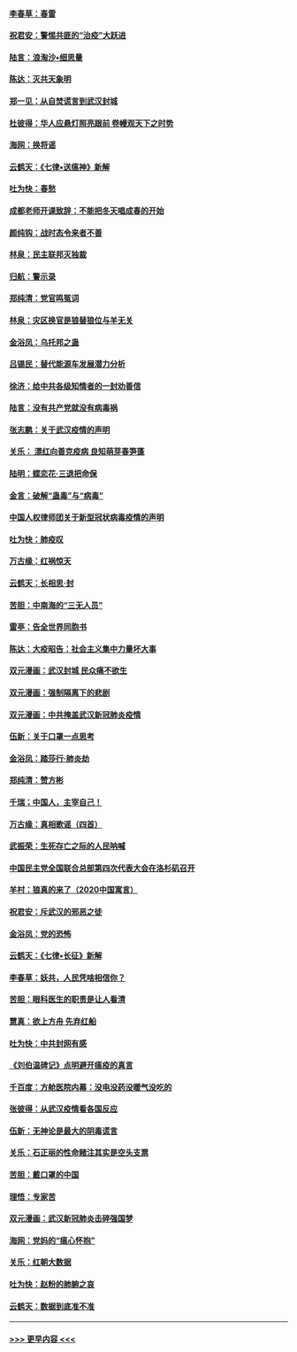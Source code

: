 #### [李春草：春雷](../pages/nsc993/n11876287.md?t=02181102) 
#### [祝君安：警惕共匪的“治疫”大跃进](../pages/nsc993/n11876084.md?t=02181102) 
#### [陆言：浪淘沙•细思量](../pages/nsc993/n11876071.md?t=02181102) 
#### [陈达：灭共天象明](../pages/nsc993/n11876063.md?t=02181102) 
#### [郑一见：从自焚谎言到武汉封城](../pages/nsc993/n11875621.md?t=02181102) 
#### [杜彼得：华人应悬灯照亮跟前 卷幔观天下之时势](../pages/nsc993/n11874822.md?t=02181102) 
#### [海网：换将谣](../pages/nsc993/n11873712.md?t=02181102) 
#### [云鹤天：《七律▪送瘟神》新解](../pages/nsc993/n11873598.md?t=02181102) 
#### [吐为快：春愁](../pages/nsc993/n11872801.md?t=02181102) 
#### [成都老师开课致辞：不能把冬天唱成春的开始](../pages/nsc993/n11872653.md?t=02181102) 
#### [颜纯钩：战时态令来者不善](../pages/nsc993/n11872011.md?t=02181102) 
#### [林泉：民主联邦灭独裁](../pages/nsc993/n11870998.md?t=02181102) 
#### [归航：警示录](../pages/nsc993/n11870963.md?t=02181102) 
#### [郑纯清：党官鸣冤词](../pages/nsc993/n11870938.md?t=02181102) 
#### [林泉：灾区换官是狼替狼位与羊无关](../pages/nsc993/n11870896.md?t=02181102) 
#### [金浴凤：乌托邦之蛊](../pages/nsc993/n11870879.md?t=02181102) 
#### [吕锡民：替代能源车发展潜力分析](../pages/nsc993/n11870656.md?t=02181102) 
#### [徐济：给中共各级知情者的一封劝善信](../pages/nsc993/n11868561.md?t=02181102) 
#### [陆言：没有共产党就没有病毒祸](../pages/nsc993/n11868232.md?t=02181102) 
#### [张志鹏：关于武汉疫情的声明](../pages/nsc993/n11867182.md?t=02181102) 
#### [关乐： 漂红向善克疫病 良知萌芽春笋蓬](../pages/nsc993/n11865710.md?t=02181102) 
#### [陆明：蝶恋花‧三退把命保](../pages/nsc993/n11865673.md?t=02181102) 
#### [金言：破解“蛊毒”与“病毒”](../pages/nsc993/n11864103.md?t=02181102) 
#### [中国人权律师团关于新型冠状病毒疫情的声明](../pages/nsc993/n11864249.md?t=02181102) 
#### [吐为快：肺疫叹](../pages/nsc993/n11864027.md?t=02181102) 
#### [万古缘：红祸惊天](../pages/nsc993/n11864079.md?t=02181102) 
#### [云鹤天：长相思‧封](../pages/nsc993/n11864006.md?t=02181102) 
#### [苦胆：中南海的“三无人员”](../pages/nsc993/n11862997.md?t=02181102) 
#### [雷亭：告全世界同胞书](../pages/nsc993/n11862572.md?t=02181102) 
#### [陈达：大疫昭告：社会主义集中力量坏大事](../pages/nsc993/n11859419.md?t=02181102) 
#### [双元漫画：武汉封城 民众痛不欲生](../pages/nsc993/n11859287.md?t=02181102) 
#### [双元漫画：强制隔离下的悲剧](../pages/nsc993/n11859244.md?t=02181102) 
#### [双元漫画：中共掩盖武汉新冠肺炎疫情](../pages/nsc993/n11858249.md?t=02181102) 
#### [伍新：关于口罩一点思考](../pages/nsc993/n11859195.md?t=02181102) 
#### [金浴凤：踏莎行‧肺炎劫](../pages/nsc993/n11858227.md?t=02181102) 
#### [郑纯清：赞方彬](../pages/nsc993/n11856803.md?t=02181102) 
#### [千瑞；中国人，主宰自己！](../pages/nsc993/n11856793.md?t=02181102) 
#### [万古缘：真相歌谣（四首）](../pages/nsc993/n11856263.md?t=02181102) 
#### [武振荣：生死存亡之际的人民呐喊](../pages/nsc993/n11856256.md?t=02181102) 
#### [中国民主党全国联合总部第四次代表大会在洛杉矶召开](../pages/nsc993/n11856344.md?t=02181102) 
#### [羊村：狼真的来了（2020中国寓言）](../pages/nsc993/n11856229.md?t=02181102) 
#### [祝君安：斥武汉的邪恶之徒](../pages/nsc993/n11855861.md?t=02181102) 
#### [金浴凤：党的恐怖](../pages/nsc993/n11855849.md?t=02181102) 
#### [云鹤天：《七律▪长征》新解](../pages/nsc993/n11855479.md?t=02181102) 
#### [李春草：妖共，人民凭啥相信你？](../pages/nsc993/n11855196.md?t=02181102) 
#### [苦胆：眼科医生的职责是让人看清](../pages/nsc993/n11853840.md?t=02181102) 
#### [慧真：欲上方舟 先弃红船](../pages/nsc993/n11853483.md?t=02181102) 
#### [吐为快：中共封网有感](../pages/nsc993/n11852575.md?t=02181102) 
#### [《刘伯温碑记》点明避开瘟疫的真言](../pages/nsc993/n11852128.md?t=02181102) 
#### [千百度：方舱医院内幕：没电没药没暖气没吃的](../pages/nsc993/n11850211.md?t=02181102) 
#### [张彼得：从武汉疫情看各国反应](../pages/nsc993/n11850102.md?t=02181102) 
#### [伍新：无神论是最大的阴毒谎言](../pages/nsc993/n11846129.md?t=02181102) 
#### [关乐：石正丽的性命赌注其实是空头支票](../pages/nsc993/n11846109.md?t=02181102) 
#### [苦胆：戴口罩的中国](../pages/nsc993/n11845576.md?t=02181102) 
#### [理悟：专家苦](../pages/nsc993/n11845564.md?t=02181102) 
#### [双元漫画：武汉新冠肺炎击碎强国梦](../pages/nsc993/n11843320.md?t=02181102) 
#### [海网：党妈的“瘟心怀抱”](../pages/nsc993/n11840740.md?t=02181102) 
#### [关乐：红朝大数据](../pages/nsc993/n11840675.md?t=02181102) 
#### [吐为快：赵粉的肺腑之哀](../pages/nsc993/n11840618.md?t=02181102) 
#### [云鹤天：数据到底准不准](../pages/nsc993/n11840325.md?t=02181102) 

----
#### [ >>> 更早内容 <<< ](../indexes/nsc993-earlier.md)
